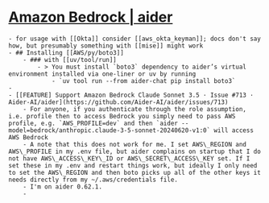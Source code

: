 # [Amazon Bedrock | aider](https://aider.chat/docs/llms/bedrock.html)
	- for usage with [[Okta]] consider [[aws_okta_keyman]]; docs don't say how, but presumably something with [[mise]] might work
	- ## Installing [[AWS/py/boto3]]
		- ### with [[uv/tool/run]]
			- > You must install `boto3` dependency to aider’s virtual environment installed via one-liner or uv by running
				- `uv tool run --from aider-chat pip install boto3`
	-
	- [[FEATURE] Support Amazon Bedrock Claude Sonnet 3.5 · Issue #713 · Aider-AI/aider](https://github.com/Aider-AI/aider/issues/713)
		- For anyone, if you authenticate through the role assumption, i.e. profile then to access Bedrock you simply need to pass AWS profile, e.g. `AWS_PROFILE=dev` and then `aider --model=bedrock/anthropic.claude-3-5-sonnet-20240620-v1:0` will access AWS Bedrock
		- A note that this does not work for me. I set AWS\_REGION and AWS\_PROFILE in my .env file, but aider complains on startup that I do not have AWS\_ACCESS\_KEY\_ID or AWS\_SECRET\_ACCESS\_KEY set. If I set these in my .env and restart things work, but ideally I only need to set the AWS\_REGION and then boto picks up all of the other keys it needs directly from my ~/.aws/credentials file.
		- I'm on aider 0.62.1.
		-